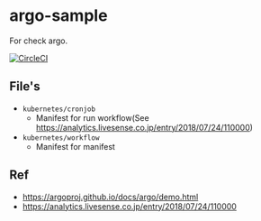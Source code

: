 # argo-sample
For check argo.

[![CircleCI](https://circleci.com/gh/rerost/argo-sample/tree/master.svg?style=svg)](https://circleci.com/gh/rerost/argo-sample/tree/master)

## File's
- `kubernetes/cronjob`
  - Manifest for run workflow(See https://analytics.livesense.co.jp/entry/2018/07/24/110000)
- `kubernetes/workflow`
  - Manifest for manifest
  
## Ref
- https://argoproj.github.io/docs/argo/demo.html
- https://analytics.livesense.co.jp/entry/2018/07/24/110000
